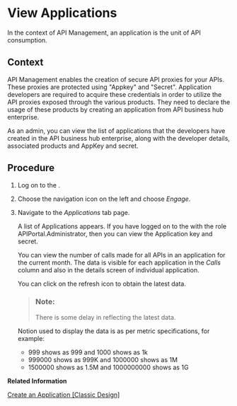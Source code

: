 <!-- loiofeac3687b4d842cb903bdbd9e13ace54 -->

# View Applications

In the context of API Management, an application is the unit of API consumption.



## Context

API Management enables the creation of secure API proxies for your APIs. These proxies are protected using "Appkey" and "Secret". Application developers are required to acquire these credentials in order to utilize the API proxies exposed through the various products. They need to declare the usage of these products by creating an application from API business hub enterprise.

As an admin, you can view the list of applications that the developers have created in the API business hub enterprise, along with the developer details, associated products and AppKey and secret.



## Procedure

1.  Log on to the .

2.  Choose the navigation icon on the left and choose *Engage*.

3.  Navigate to the *Applications* tab page.

    A list of Applications appears. If you have logged on to the with the role APIPortal.Administrator, then you can view the Application key and secret.

    You can view the number of calls made for all APIs in an application for the current month. The data is visible for each application in the *Calls* column and also in the details screen of individual application.

    You can click on the refresh icon to obtain the latest data.

    > ### Note:  
    > There is some delay in reflecting the latest data.

    Notion used to display the data is as per metric specifications, for example:

    -   999 shows as 999 and 1000 shows as 1k
    -   999000 shows as 999K and 1000000 shows as 1M
    -   1500000 shows as 1.5M and 1000000000 shows as 1G


**Related Information**  


[Create an Application \[Classic Design\]](create-an-application-classic-design-7b4e71b.md "Create an Application to consume the required APIs.")

